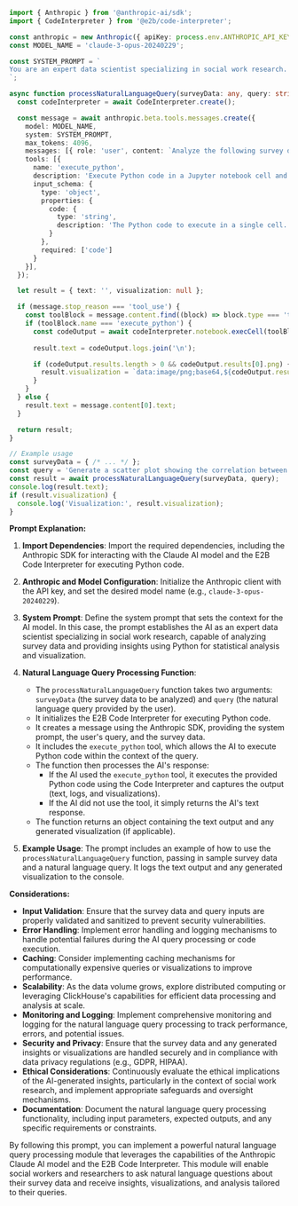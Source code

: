 ```typescript
import { Anthropic } from '@anthropic-ai/sdk';
import { CodeInterpreter } from '@e2b/code-interpreter';

const anthropic = new Anthropic({ apiKey: process.env.ANTHROPIC_API_KEY });
const MODEL_NAME = 'claude-3-opus-20240229';

const SYSTEM_PROMPT = `
You are an expert data scientist specializing in social work research. Your task is to analyze survey data and provide insights. You can use Python to perform statistical analysis and create visualizations. Always consider the ethical implications of your analysis in the context of social work.
`;

async function processNaturalLanguageQuery(surveyData: any, query: string) {
  const codeInterpreter = await CodeInterpreter.create();

  const message = await anthropic.beta.tools.messages.create({
    model: MODEL_NAME,
    system: SYSTEM_PROMPT,
    max_tokens: 4096,
    messages: [{ role: 'user', content: `Analyze the following survey data and ${query}:\n\n${JSON.stringify(surveyData)}` }],
    tools: [{
      name: 'execute_python',
      description: 'Execute Python code in a Jupyter notebook cell and return the result, stdout, stderr, display_data, and error.',
      input_schema: {
        type: 'object',
        properties: {
          code: {
            type: 'string',
            description: 'The Python code to execute in a single cell.'
          }
        },
        required: ['code']
      }
    }],
  });

  let result = { text: '', visualization: null };

  if (message.stop_reason === 'tool_use') {
    const toolBlock = message.content.find((block) => block.type === 'tool_use');
    if (toolBlock.name === 'execute_python') {
      const codeOutput = await codeInterpreter.notebook.execCell(toolBlock.input.code);
      
      result.text = codeOutput.logs.join('\n');

      if (codeOutput.results.length > 0 && codeOutput.results[0].png) {
        result.visualization = `data:image/png;base64,${codeOutput.results[0].png}`;
      }
    }
  } else {
    result.text = message.content[0].text;
  }

  return result;
}

// Example usage
const surveyData = { /* ... */ };
const query = 'Generate a scatter plot showing the correlation between age and satisfaction scores';
const result = await processNaturalLanguageQuery(surveyData, query);
console.log(result.text);
if (result.visualization) {
  console.log('Visualization:', result.visualization);
}
```

**Prompt Explanation:**

1. **Import Dependencies**: Import the required dependencies, including the Anthropic SDK for interacting with the Claude AI model and the E2B Code Interpreter for executing Python code.

2. **Anthropic and Model Configuration**: Initialize the Anthropic client with the API key, and set the desired model name (e.g., `claude-3-opus-20240229`).

3. **System Prompt**: Define the system prompt that sets the context for the AI model. In this case, the prompt establishes the AI as an expert data scientist specializing in social work research, capable of analyzing survey data and providing insights using Python for statistical analysis and visualization.

4. **Natural Language Query Processing Function**:
   - The `processNaturalLanguageQuery` function takes two arguments: `surveyData` (the survey data to be analyzed) and `query` (the natural language query provided by the user).
   - It initializes the E2B Code Interpreter for executing Python code.
   - It creates a message using the Anthropic SDK, providing the system prompt, the user's query, and the survey data.
   - It includes the `execute_python` tool, which allows the AI to execute Python code within the context of the query.
   - The function then processes the AI's response:
     - If the AI used the `execute_python` tool, it executes the provided Python code using the Code Interpreter and captures the output (text, logs, and visualizations).
     - If the AI did not use the tool, it simply returns the AI's text response.
   - The function returns an object containing the text output and any generated visualization (if applicable).

5. **Example Usage**: The prompt includes an example of how to use the `processNaturalLanguageQuery` function, passing in sample survey data and a natural language query. It logs the text output and any generated visualization to the console.

**Considerations:**

- **Input Validation**: Ensure that the survey data and query inputs are properly validated and sanitized to prevent security vulnerabilities.
- **Error Handling**: Implement error handling and logging mechanisms to handle potential failures during the AI query processing or code execution.
- **Caching**: Consider implementing caching mechanisms for computationally expensive queries or visualizations to improve performance.
- **Scalability**: As the data volume grows, explore distributed computing or leveraging ClickHouse's capabilities for efficient data processing and analysis at scale.
- **Monitoring and Logging**: Implement comprehensive monitoring and logging for the natural language query processing to track performance, errors, and potential issues.
- **Security and Privacy**: Ensure that the survey data and any generated insights or visualizations are handled securely and in compliance with data privacy regulations (e.g., GDPR, HIPAA).
- **Ethical Considerations**: Continuously evaluate the ethical implications of the AI-generated insights, particularly in the context of social work research, and implement appropriate safeguards and oversight mechanisms.
- **Documentation**: Document the natural language query processing functionality, including input parameters, expected outputs, and any specific requirements or constraints.

By following this prompt, you can implement a powerful natural language query processing module that leverages the capabilities of the Anthropic Claude AI model and the E2B Code Interpreter. This module will enable social workers and researchers to ask natural language questions about their survey data and receive insights, visualizations, and analysis tailored to their queries.